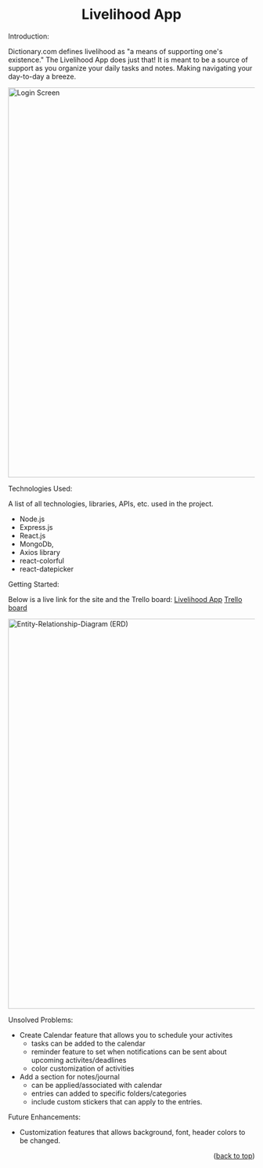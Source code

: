 <h1 align="center" id="readme-top">Livelihood App</h1>

Introduction:

Dictionary.com defines livelihood as "a means of supporting one's existence." The Livelihood App does just that! It is meant to be a source of support as you organize your daily tasks and notes. Making navigating your day-to-day a breeze.

<img width="795" alt="Login Screen" src="![livelihoodapp](https://github.com/cmcgill436/livelihood-mern-app/assets/46408214/d33c4482-d243-4975-be10-5dddb070511a)">

Technologies Used:

A list of all technologies, libraries, APIs, etc. used in the project.

- Node.js
- Express.js
- React.js
- MongoDb,
- Axios library
- react-colorful
- react-datepicker

Getting Started:

Below is a live link for the site and the Trello board:
[Livelihood App](https://livelihood-app.onrender.com/)
[Trello board](https://trello.com/b/dh3a4Lj9/livelihood-project)

<img width="795" alt="Entity-Relationship-Diagram (ERD)" src="![Screenshot 2023-05-24 060838](https://github.com/cmcgill436/livelihood-mern-app/assets/46408214/46272b88-9abc-4470-85f3-7c01e246fa99">

Unsolved Problems:

- Create Calendar feature that allows you to schedule your activites
  - tasks can be added to the calendar
  - reminder feature to set when notifications can be sent about upcoming activites/deadlines
  - color customization of activities
- Add a section for notes/journal
  - can be applied/associated with calendar
  - entries can added to specific folders/categories
  - include custom stickers that can apply to the entries.

Future Enhancements:

- Customization features that allows background, font, header colors to be changed.

<p align="right">(<a href="#readme-top">back to top</a>)</p>
